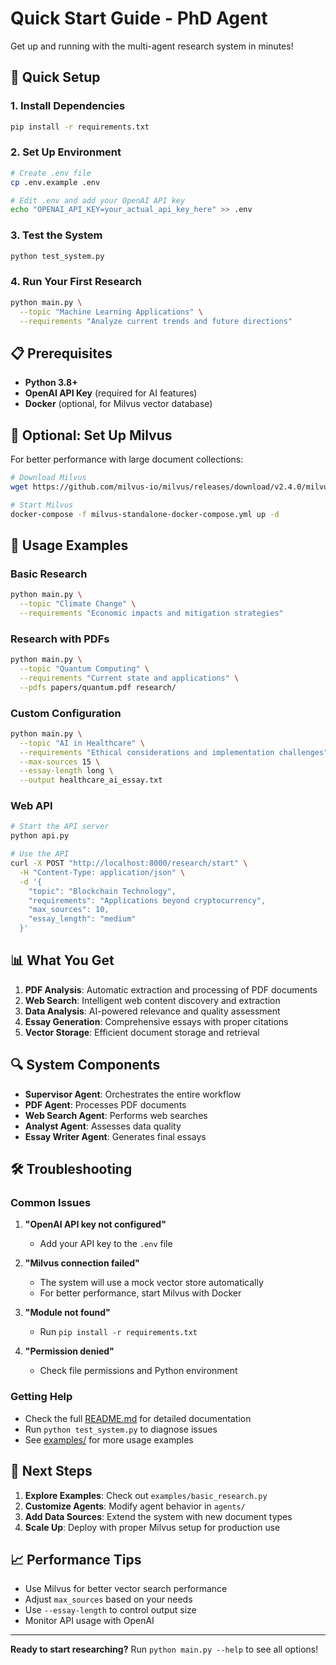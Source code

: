 # Quick Start Guide - PhD Agent

Get up and running with the multi-agent research system in minutes!

## 🚀 Quick Setup

### 1. Install Dependencies
```bash
pip install -r requirements.txt
```

### 2. Set Up Environment
```bash
# Create .env file
cp .env.example .env

# Edit .env and add your OpenAI API key
echo "OPENAI_API_KEY=your_actual_api_key_here" >> .env
```

### 3. Test the System
```bash
python test_system.py
```

### 4. Run Your First Research
```bash
python main.py \
  --topic "Machine Learning Applications" \
  --requirements "Analyze current trends and future directions"
```

## 📋 Prerequisites

- **Python 3.8+**
- **OpenAI API Key** (required for AI features)
- **Docker** (optional, for Milvus vector database)

## 🔧 Optional: Set Up Milvus

For better performance with large document collections:

```bash
# Download Milvus
wget https://github.com/milvus-io/milvus/releases/download/v2.4.0/milvus-standalone-docker-compose.yml

# Start Milvus
docker-compose -f milvus-standalone-docker-compose.yml up -d
```

## 🎯 Usage Examples

### Basic Research
```bash
python main.py \
  --topic "Climate Change" \
  --requirements "Economic impacts and mitigation strategies"
```

### Research with PDFs
```bash
python main.py \
  --topic "Quantum Computing" \
  --requirements "Current state and applications" \
  --pdfs papers/quantum.pdf research/
```

### Custom Configuration
```bash
python main.py \
  --topic "AI in Healthcare" \
  --requirements "Ethical considerations and implementation challenges" \
  --max-sources 15 \
  --essay-length long \
  --output healthcare_ai_essay.txt
```

### Web API
```bash
# Start the API server
python api.py

# Use the API
curl -X POST "http://localhost:8000/research/start" \
  -H "Content-Type: application/json" \
  -d '{
    "topic": "Blockchain Technology",
    "requirements": "Applications beyond cryptocurrency",
    "max_sources": 10,
    "essay_length": "medium"
  }'
```

## 📊 What You Get

1. **PDF Analysis**: Automatic extraction and processing of PDF documents
2. **Web Search**: Intelligent web content discovery and extraction
3. **Data Analysis**: AI-powered relevance and quality assessment
4. **Essay Generation**: Comprehensive essays with proper citations
5. **Vector Storage**: Efficient document storage and retrieval

## 🔍 System Components

- **Supervisor Agent**: Orchestrates the entire workflow
- **PDF Agent**: Processes PDF documents
- **Web Search Agent**: Performs web searches
- **Analyst Agent**: Assesses data quality
- **Essay Writer Agent**: Generates final essays

## 🛠️ Troubleshooting

### Common Issues

1. **"OpenAI API key not configured"**
   - Add your API key to the `.env` file

2. **"Milvus connection failed"**
   - The system will use a mock vector store automatically
   - For better performance, start Milvus with Docker

3. **"Module not found"**
   - Run `pip install -r requirements.txt`

4. **"Permission denied"**
   - Check file permissions and Python environment

### Getting Help

- Check the full [README.md](README.md) for detailed documentation
- Run `python test_system.py` to diagnose issues
- See [examples/](examples/) for more usage examples

## 🎉 Next Steps

1. **Explore Examples**: Check out `examples/basic_research.py`
2. **Customize Agents**: Modify agent behavior in `agents/`
3. **Add Data Sources**: Extend the system with new document types
4. **Scale Up**: Deploy with proper Milvus setup for production use

## 📈 Performance Tips

- Use Milvus for better vector search performance
- Adjust `max_sources` based on your needs
- Use `--essay-length` to control output size
- Monitor API usage with OpenAI

---

**Ready to start researching?** Run `python main.py --help` to see all options! 